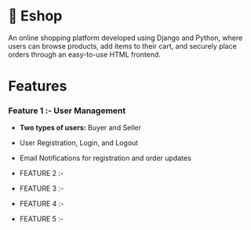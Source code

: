# 🛒 Eshop 
An online shopping platform developed using Django and Python, where users can browse products, add items to their cart, and securely place orders through an easy-to-use HTML frontend.

# Features 
### Feature 1 :- User Management
- **Two types of users:** Buyer and Seller
- User Registration, Login, and Logout
- Email Notifications for registration and order updates
  
- FEATURE 2 :- 
- FEATURE 3 :- 
- FEATURE 4 :- 
- FEATURE 5 :- 
